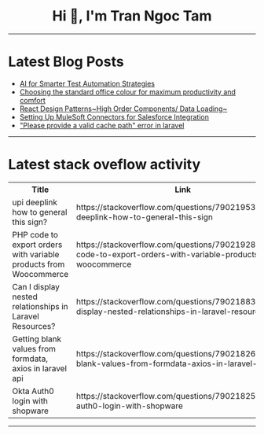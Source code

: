 <h1 align="center">Hi 👋, I'm Tran Ngoc Tam</h1>

---

# Latest Blog Posts 
<!-- BLOG-POST-LIST:START -->
- [AI for Smarter Test Automation Strategies](https://dev.to/jennife05918349/ai-for-smarter-test-automation-strategies-1lon)
- [Choosing the standard office colour for maximum productivity and comfort](https://dev.to/barry_luxe_1d93d3f6c95d48/choosing-the-standard-office-colour-for-maximum-productivity-and-comfort-2k94)
- [React Design Patterns~High Order Components/ Data Loading~](https://dev.to/kkr0423/react-design-patternshigh-order-components-data-loading-224g)
- [Setting Up MuleSoft Connectors for Salesforce Integration](https://dev.to/itechcloud_solution_01/setting-up-mulesoft-connectors-for-salesforce-integration-3166)
- [&quot;Please provide a valid cache path&quot; error in laravel](https://dev.to/cmanish049/please-provide-a-valid-cache-path-error-in-laravel-2aoc)
<!-- BLOG-POST-LIST:END -->

---

# Latest stack oveflow activity
<table>
  <tr><th>Title</th><th>Link</th></tr>
  <!-- STACKOVERFLOW:START --><tr><td>upi deeplink how to general this sign?</td><td>https://stackoverflow.com/questions/79021953/upi-deeplink-how-to-general-this-sign</td></tr><tr><td>PHP code to export orders with variable products from Woocommerce</td><td>https://stackoverflow.com/questions/79021928/php-code-to-export-orders-with-variable-products-from-woocommerce</td></tr><tr><td>Can I display nested relationships in Laravel Resources?</td><td>https://stackoverflow.com/questions/79021883/can-i-display-nested-relationships-in-laravel-resources</td></tr><tr><td>Getting blank values from formdata, axios in laravel api</td><td>https://stackoverflow.com/questions/79021826/getting-blank-values-from-formdata-axios-in-laravel-api</td></tr><tr><td>Okta Auth0 login with shopware</td><td>https://stackoverflow.com/questions/79021825/okta-auth0-login-with-shopware</td></tr><!-- STACKOVERFLOW:END -->
</table>

---


